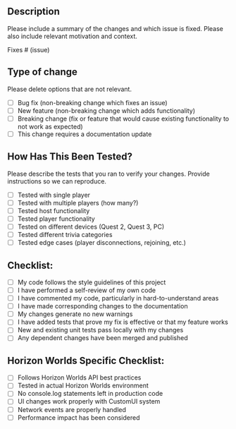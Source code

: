 ## Description

Please include a summary of the changes and which issue is fixed. Please also include relevant motivation and context.

Fixes # (issue)

## Type of change

Please delete options that are not relevant.

- [ ] Bug fix (non-breaking change which fixes an issue)
- [ ] New feature (non-breaking change which adds functionality)
- [ ] Breaking change (fix or feature that would cause existing functionality to not work as expected)
- [ ] This change requires a documentation update

## How Has This Been Tested?

Please describe the tests that you ran to verify your changes. Provide instructions so we can reproduce.

- [ ] Tested with single player
- [ ] Tested with multiple players (how many?)
- [ ] Tested host functionality
- [ ] Tested player functionality
- [ ] Tested on different devices (Quest 2, Quest 3, PC)
- [ ] Tested different trivia categories
- [ ] Tested edge cases (player disconnections, rejoining, etc.)

## Checklist:

- [ ] My code follows the style guidelines of this project
- [ ] I have performed a self-review of my own code
- [ ] I have commented my code, particularly in hard-to-understand areas
- [ ] I have made corresponding changes to the documentation
- [ ] My changes generate no new warnings
- [ ] I have added tests that prove my fix is effective or that my feature works
- [ ] New and existing unit tests pass locally with my changes
- [ ] Any dependent changes have been merged and published

## Horizon Worlds Specific Checklist:

- [ ] Follows Horizon Worlds API best practices
- [ ] Tested in actual Horizon Worlds environment
- [ ] No console.log statements left in production code
- [ ] UI changes work properly with CustomUI system
- [ ] Network events are properly handled
- [ ] Performance impact has been considered
